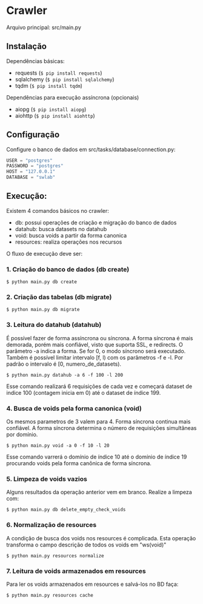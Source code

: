 # Crawler

Arquivo principal:
src/main.py

## Instalação

Dependências básicas:
- requests (```$ pip install requests```)
- sqlalchemy (```$ pip install sqlalchemy```)
- tqdm (```$ pip install tqdm```)

Dependências para execução assíncrona (opcionais)
- aiopg (```$ pip install aiopg```)
- aiohttp (```$ pip install aiohttp```)

## Configuração

Configure o banco de dados em src/tasks/database/connection.py:
```python
USER = "postgres"
PASSWORD = "postgres"
HOST = "127.0.0.1"
DATABASE = "swlab"
```

## Execução:

Existem 4 comandos básicos no crawler:
- db: possui operações de criação e migração do banco de dados
- datahub: busca datasets no datahub
- void: busca voids a partir da forma canonica
- resources: realiza operações nos recursos

O fluxo de execução deve ser:

### 1\. Criação do banco de dados (db create)

 ```$ python main.py db create``` 


### 2\. Criação das tabelas (db migrate)
 
 ```$ python main.py db migrate```


### 3\. Leitura do datahub (datahub)

 É possível fazer de forma assíncrona ou síncrona. A forma síncrona é mais demorada, porém mais confiável, visto que suporta SSL, e redirects. O parâmetro -a <requisicoes simultaneas> indica a forma. Se <requisicoes simultaneas> for 0, o modo síncrono será executado.
Também é possível limitar intervalo [f, l) com os parâmetros -f e -l. Por padrão o intervalo é [0, numero_de_datasets).

 ```$ python main.py datahub -a 6 -f 100 -l 200```
 
 Esse comando realizará 6 requisições de cada vez e começará dataset de indice 100 (contagem inicia em 0) até o dataset de índice 199.


### 4\. Busca de voids pela forma canonica (void)

 Os mesmos parametros de 3 valem para 4. Forma síncrona continua mais confiável. A forma síncrona determina o número de requisições simultâneas por domínio.

 ```$ python main.py void -a 0 -f 10 -l 20```

 Esse comando varrerá o domínio de índice 10 até o domínio de índice 19 procurando voids pela forma canônica de forma síncrona.


### 5\. Limpeza de voids vazios

 Alguns resultados da operação anterior vem em branco. Realize a limpeza com:

 ```$ python main.py db delete_empty_check_voids```


### 6\. Normalização de resources

 A condição de busca dos voids nos resources é complicada. Esta operação transforma o campo descrição de todos os voids em "ws(void)"

 ```$ python main.py resources normalize```


### 7\. Leitura de voids armazenados em resources

 Para ler os voids armazenados em resources e salvá-los no BD faça:

 ```$ python main.py resources cache```
